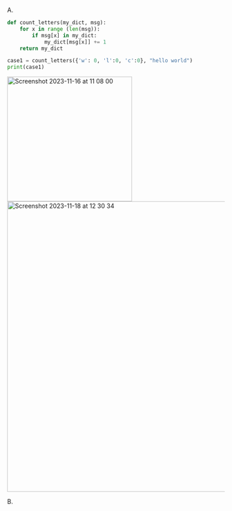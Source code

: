 A. 
```py
def count_letters(my_dict, msg):
    for x in range (len(msg)):
        if msg[x] in my_dict:
            my_dict[msg[x]] += 1
    return my_dict

case1 = count_letters({'w': 0, 'l':0, 'c':0}, "hello world")
print(case1)
```
<img width="289" alt="Screenshot 2023-11-16 at 11 08 00" src="https://github.com/NaomiRozenberg/unit2_repo/assets/142605919/ee954d4e-bb87-46e8-a0ac-e30214569410">
<img width="673" alt="Screenshot 2023-11-18 at 12 30 34" src="https://github.com/NaomiRozenberg/unit2_repo/assets/142605919/eed49e12-fa12-41e1-8a3f-1bc162448eca">

B. 
